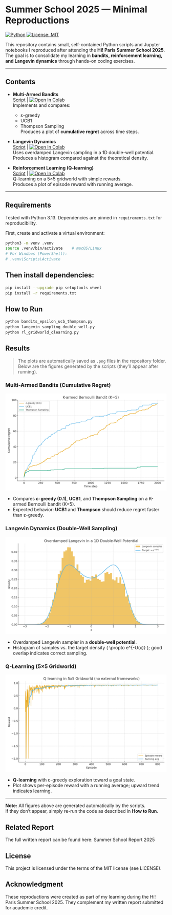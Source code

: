 # Summer School 2025 — Minimal Reproductions

[![Python](https://img.shields.io/badge/Python-3.13-blue)](https://www.python.org/downloads/release/python-3130/)
[![License: MIT](https://img.shields.io/badge/License-MIT-green.svg)](LICENSE)

This repository contains small, self-contained Python scripts and Jupyter notebooks I reproduced after attending the **Hi! Paris Summer School 2025**.  
The goal is to consolidate my learning in **bandits, reinforcement learning, and Langevin dynamics** through hands-on coding exercises.

---

## Contents

- **Multi-Armed Bandits**  
  [Script](bandits_epsilon_ucb_thompson.py) | 
  [![Open In Colab](https://colab.research.google.com/assets/colab-badge.svg)](https://colab.research.google.com/github/md-naim-hassan-saykat/summer-school-2025-reproductions/blob/main/bandits_epsilon_ucb_thompson.ipynb)  
  Implements and compares:
  - ε-greedy
  - UCB1
  - Thompson Sampling  
  Produces a plot of **cumulative regret** across time steps.

- **Langevin Dynamics**  
  [Script](langevin_sampling_double_well.py) | 
  [![Open In Colab](https://colab.research.google.com/assets/colab-badge.svg)](https://colab.research.google.com/github/md-naim-hassan-saykat/summer-school-2025-reproductions/blob/main/langevin_sampling_double_well.ipynb)  
  Uses overdamped Langevin sampling in a 1D double-well potential.  
  Produces a histogram compared against the theoretical density.

- **Reinforcement Learning (Q-learning)**  
  [Script](rl_gridworld_qlearning.py) | 
  [![Open In Colab](https://colab.research.google.com/assets/colab-badge.svg)](https://colab.research.google.com/github/md-naim-hassan-saykat/summer-school-2025-reproductions/blob/main/rl_gridworld_qlearning.ipynb)  
  Q-learning on a 5×5 gridworld with simple rewards.  
  Produces a plot of episode reward with running average.

---

## Requirements  
Tested with Python 3.13. Dependencies are pinned in `requirements.txt` for reproducibility.

First, create and activate a virtual environment:

```bash
python3 -m venv .venv
source .venv/bin/activate    # macOS/Linux
# For Windows (PowerShell):
# .venv\Scripts\Activate
```

## Then install dependencies:

```bash
pip install --upgrade pip setuptools wheel
pip install -r requirements.txt
```

## How to Run
```bash
python bandits_epsilon_ucb_thompson.py
python langevin_sampling_double_well.py
python rl_gridworld_qlearning.py
```
## Results
> The plots are automatically saved as `.png` files in the repository folder. 
Below are the figures generated by the scripts (they’ll appear after running).

### Multi-Armed Bandits (Cumulative Regret)
[![Bandit result](bandit_cumulative_regret.png)](bandit_cumulative_regret.png)

- Compares **ε-greedy (0.1)**, **UCB1**, and **Thompson Sampling** on a K-armed Bernoulli bandit (K=5).
- Expected behavior: **UCB1** and **Thompson** should reduce regret faster than ε-greedy.

### Langevin Dynamics (Double-Well Sampling)
[![Langevin result](langevin_double_well.png)](langevin_double_well.png)

- Overdamped Langevin sampler in a **double-well potential**.
- Histogram of samples vs. the target density \( \propto e^{-U(x)} \); good overlap indicates correct sampling.

### Q-Learning (5×5 Gridworld)
[![Q-learning result](gridworld_qlearning_rewards.png)](gridworld_qlearning_rewards.png)

- **Q-learning** with ε-greedy exploration toward a goal state.
- Plot shows per-episode reward with a running average; upward trend indicates learning.

---

**Note:** All figures above are generated automatically by the scripts.  
If they don’t appear, simply re-run the code as described in **How to Run**. 

## Related Report
The full written report can be found here: Summer School Report 2025

## License
This project is licensed under the terms of the MIT license (see LICENSE).

## Acknowledgment
These reproductions were created as part of my learning during the Hi! Paris Summer School 2025.
They complement my written report submitted for academic credit.
